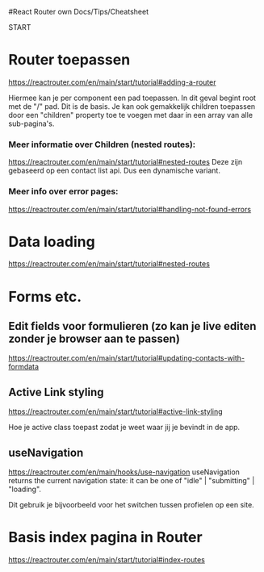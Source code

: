 
#React Router own Docs/Tips/Cheatsheet

START

# Router toepassen
https://reactrouter.com/en/main/start/tutorial#adding-a-router

Hiermee kan je per component een pad toepassen. In dit geval begint root met de "/" pad.
Dit is de basis. Je kan ook gemakkelijk children toepassen door een "children" property toe te voegen met daar in een array van alle sub-pagina's.

### Meer informatie over Children (nested routes):
https://reactrouter.com/en/main/start/tutorial#nested-routes
Deze zijn gebaseerd op een contact list api. Dus een dynamische variant.

### Meer info over error pages:
https://reactrouter.com/en/main/start/tutorial#handling-not-found-errors


# Data loading
https://reactrouter.com/en/main/start/tutorial#nested-routes


# Forms etc.

## Edit fields voor formulieren (zo kan je live editen zonder je browser aan te passen)
https://reactrouter.com/en/main/start/tutorial#updating-contacts-with-formdata

## Active Link styling
https://reactrouter.com/en/main/start/tutorial#active-link-styling

Hoe je active class toepast zodat je weet waar jij je bevindt in de app.


## useNavigation
https://reactrouter.com/en/main/hooks/use-navigation
useNavigation returns the current navigation state: it can be one of "idle" | "submitting" | "loading".

Dit gebruik je bijvoorbeeld voor het switchen tussen profielen op een site.


# Basis index pagina in Router
https://reactrouter.com/en/main/start/tutorial#index-routes
